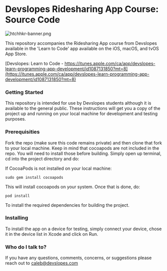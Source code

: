 # Devslopes Ridesharing App Course: Source Code #

![htchhkr-banner.png](https://bitbucket.org/repo/R9ryBKp/images/3251343947-htchhkr-banner.png)

This repository accompanies the Ridesharing App course from Devslopes available in the 'Learn to Code' app available on the iOS, macOS, and tvOS App Store.

[Devslopes: Learn to Code - https://itunes.apple.com/ca/app/devslopes-learn-programming-app-development/id1087131850?mt=8](https://itunes.apple.com/ca/app/devslopes-learn-programming-app-development/id1087131850?mt=8)

### Getting Started ###
This repository is intended for use by Devslopes students although it is available to the general public. These instructions will get you a copy of the project up and running on your local machine for development and testing purposes.

### Prerequisities ###

Fork the repo (make sure this code remains private) and then clone that fork to your local machine. Keep in mind that cocoapods are not included in the repo. You will need to install those before building. Simply open up terminal, cd into the project directory and do:

If CocoaPods is not installed on your local machine:

`sudo gem install cocoapods`

This will install cocoapods on your system. Once that is done, do:

`pod install`

To install the required dependencies for building the project.

### Installing ###

To install the app on a device for testing, simply connect your device, chose it in the device list in Xcode and click on Run.

### Who do I talk to? ###

If you have any questions, comments, concerns, or suggestions please reach out to [caleb@devslopes.com](mailto:caleb@devslopes.com)